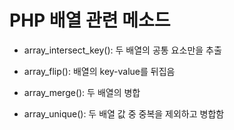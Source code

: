 # PHP 배열 관련 메소드

* array_intersect_key(): 두 배열의 공통 요소만을 추출

* array_flip(): 배열의 key-value를 뒤집음

* array_merge(): 두 배열의 병합

* array_unique(): 두 배열 값 중 중복을 제외하고 병합함
